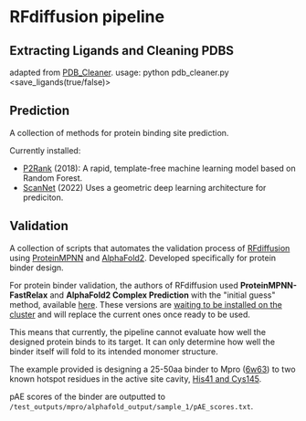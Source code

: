 # RFdiffusion pipeline

## Extracting Ligands and Cleaning PDBS
adapted from [PDB_Cleaner](https://github.com/LePingKYXK/PDB_cleaner).
usage: python pdb_cleaner.py <folder-of-pdbs> <folder-for-output> <save_ligands(true/false)>

## Prediction

A collection of methods for protein binding site prediction.

Currently installed:
* [P2Rank](https://github.com/rdk/p2rank) (2018): A rapid, template-free machine learning model based on Random Forest.
* [ScanNet](https://github.com/jertubiana/ScanNet) (2022) Uses a geometric deep learning architecture for prediciton.

## Validation

A collection of scripts that automates the validation process of [RFdiffusion](https://github.com/RosettaCommons/RFdiffusion) using [ProteinMPNN](https://github.com/dauparas/ProteinMPNN) and [AlphaFold2](https://github.com/google-deepmind/alphafold). Developed specifically for protein binder design.

For protein binder validation, the authors of RFdiffusion used **ProteinMPNN-FastRelax** and **AlphaFold2 Complex Prediction** with the "initial guess" method, available [here](https://github.com/nrbennet/dl_binder_design). These versions are <ins>waiting to be installed on the cluster</ins> and will replace the current ones once ready to be used.

This means that currently, the pipeline cannot evaluate how well the designed protein binds to its target. It can only determine how well the binder itself will fold to its intended monomer structure.

The example provided is designing a 25-50aa binder to Mpro ([6w63](https://www.rcsb.org/structure/6W63)) to two known hotspot residues in the active site cavity, [His41 and Cys145](https://www.nature.com/articles/s41467-020-16954-7#:~:text=The%20catalytic%20residues%20Cys145%20and%20His41%20in%203CL%20Mpro%20are%20buried%20in%20an%20active%20site%20cavity).

pAE scores of the binder are outputted to `/test_outputs/mpro/alphafold_output/sample_1/pAE_scores.txt`.


